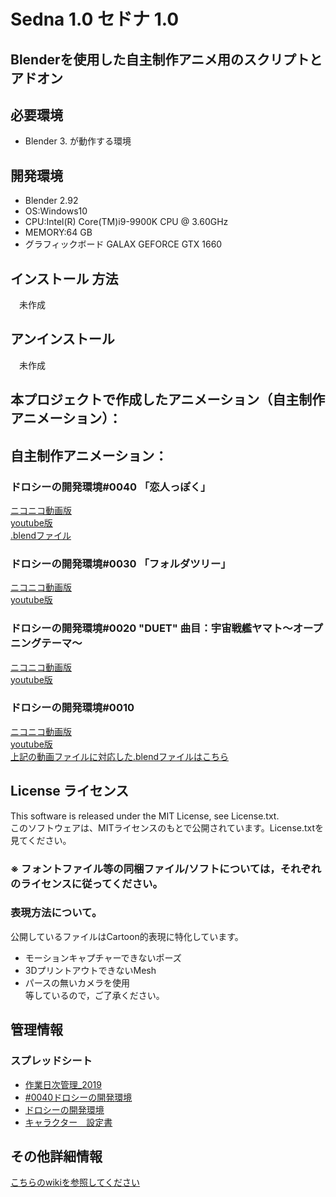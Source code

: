 # Sedna 1.0 セドナ 1.0
## Blenderを使用した自主制作アニメ用のスクリプトとアドオン

## 必要環境
* Blender 3. が動作する環境

## 開発環境  
* Blender 2.92
* OS:Windows10
* CPU:Intel(R) Core(TM)i9-9900K CPU @ 3.60GHz
* MEMORY:64 GB
* グラフィックボード GALAX GEFORCE GTX 1660

## インストール 方法
　未作成

## アンインストール         
　未作成

## 本プロジェクトで作成したアニメーション（自主制作アニメーション）：
## 自主制作アニメーション：
### ドロシーの開発環境#0040 「恋人っぽく」
[ニコニコ動画版](https://www.nicovideo.jp/watch/sm38663015)  
[youtube版](https://youtu.be/D-_wl9iZHAA)  
[.blendファイル](https://bowlroll.net/file/253079)  

### ドロシーの開発環境#0030 「フォルダツリー」
[ニコニコ動画版](https://nico.ms/sm35034116)  
[youtube版](https://youtu.be/L97rfQ7MrJU)  

### ドロシーの開発環境#0020 "DUET" 曲目：宇宙戦艦ヤマト～オープニングテーマ～
[ニコニコ動画版](https://t.co/Y8y2gcjrQ8)  
[youtube版](https://t.co/eQK7ZWCr0Q)  

### ドロシーの開発環境#0010
[ニコニコ動画版](http://www.nicovideo.jp/watch/sm31660526)  
[youtube版](https://youtu.be/j0UhxwEl4is)  
[上記の動画ファイルに対応した.blendファイルはこちら](https://bowlroll.net/file/134556)

## License ライセンス
This software is released under the MIT License, see License.txt.  
このソフトウェアは、MITライセンスのもとで公開されています。License.txtを見てください。
### ※ フォントファイル等の同梱ファイル/ソフトについては，それぞれのライセンスに従ってください。

### 表現方法について。
公開しているファイルはCartoon的表現に特化しています。
* モーションキャプチャーできないポーズ
* 3DプリントアウトできないMesh
* パースの無いカメラを使用  
等しているので，ご了承ください。

## 管理情報
### スプレッドシート
* [作業日次管理_2019](https://docs.google.com/spreadsheets/d/1OcrweKcC3Z_rvI6SDFZMefqk4avaaWCaK5QpJZbVDw4/edit?usp=sharing)
* [#0040ドロシーの開発環境 ](https://docs.google.com/spreadsheets/d/1tJpMRcpcZwIXc7AqD9v7D-64Ra6Ws9p96xaRzPbO1hQ/edit?usp=sharing)
* [ドロシーの開発環境](https://docs.google.com/spreadsheets/d/1JOwA04ETPTs7nhXe5xuTIlnVsEsFJ_BYAcRnFypRfk4/edit?usp=sharing)
* [キャラクター　設定書](https://docs.google.com/document/d/1RVfo4jyTuvJRAn-cnjJM7ZJmLkL8JQns7_gMxWAObdg/edit?usp=sharing)

## その他詳細情報
[こちらのwikiを参照してください](../../wiki/Home)
